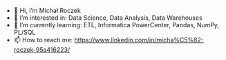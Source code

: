 - 👋 Hi, I’m Michał Roczek
- 👀 I’m interested in: Data Science, Data Analysis, Data Warehouses
- 🌱 I’m currently learning: ETL, Informatica PowerCenter, Pandas, NumPy, PL/SQL
- 📫 How to reach me: https://www.linkedin.com/in/micha%C5%82-roczek-95a416223/ 

<!---
roczekmichal/roczekmichal is a ✨ special ✨ repository because its `README.md` (this file) appears on your GitHub profile.
You can click the Preview link to take a look at your changes.
--->
